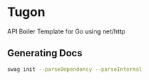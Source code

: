 # Tugon

API Boiler Template for Go using net/http

## Generating Docs

```sh
swag init --parseDependency --parseInternal
```
